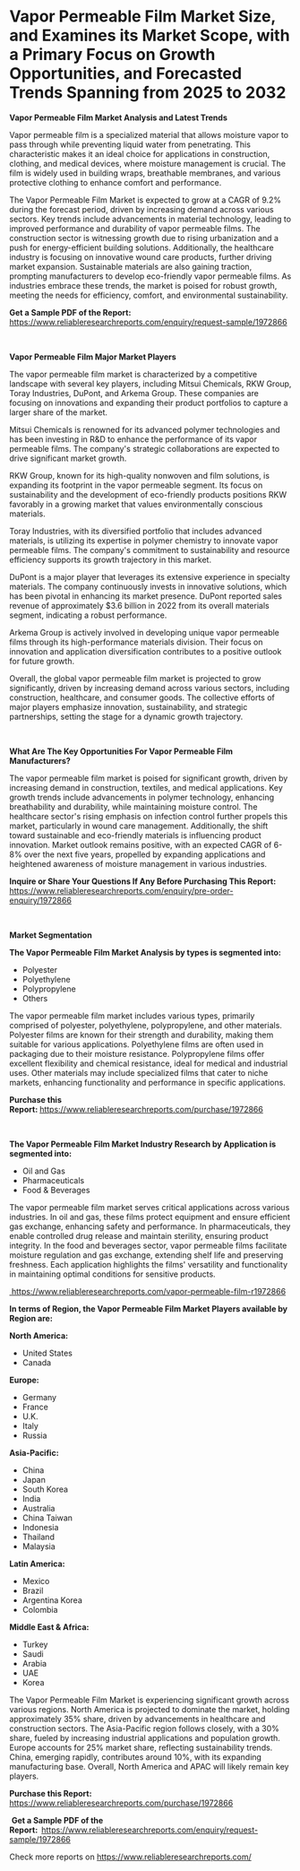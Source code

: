 <p><h1>Vapor Permeable Film Market Size, and Examines its Market Scope, with a Primary Focus on Growth Opportunities, and Forecasted Trends Spanning from 2025 to 2032</h1></p><p><strong>Vapor Permeable Film Market Analysis and Latest Trends</strong></p>
<p><p>Vapor permeable film is a specialized material that allows moisture vapor to pass through while preventing liquid water from penetrating. This characteristic makes it an ideal choice for applications in construction, clothing, and medical devices, where moisture management is crucial. The film is widely used in building wraps, breathable membranes, and various protective clothing to enhance comfort and performance.</p><p>The Vapor Permeable Film Market is expected to grow at a CAGR of 9.2% during the forecast period, driven by increasing demand across various sectors. Key trends include advancements in material technology, leading to improved performance and durability of vapor permeable films. The construction sector is witnessing growth due to rising urbanization and a push for energy-efficient building solutions. Additionally, the healthcare industry is focusing on innovative wound care products, further driving market expansion. Sustainable materials are also gaining traction, prompting manufacturers to develop eco-friendly vapor permeable films. As industries embrace these trends, the market is poised for robust growth, meeting the needs for efficiency, comfort, and environmental sustainability.</p></p>
<p><strong>Get a Sample PDF of the Report:&nbsp;</strong> <a href="https://www.reliableresearchreports.com/enquiry/request-sample/1972866?utm_campaign=3319&utm_medium=2&utm_source=Github&utm_content=ia&utm_term=03042025&utm_id=vapor-permeable-film">https://www.reliableresearchreports.com/enquiry/request-sample/1972866</a></p>
<p>&nbsp;</p>
<p><strong>Vapor Permeable Film Major Market Players</strong></p>
<p><p>The vapor permeable film market is characterized by a competitive landscape with several key players, including Mitsui Chemicals, RKW Group, Toray Industries, DuPont, and Arkema Group. These companies are focusing on innovations and expanding their product portfolios to capture a larger share of the market.</p><p>Mitsui Chemicals is renowned for its advanced polymer technologies and has been investing in R&D to enhance the performance of its vapor permeable films. The company's strategic collaborations are expected to drive significant market growth.</p><p>RKW Group, known for its high-quality nonwoven and film solutions, is expanding its footprint in the vapor permeable segment. Its focus on sustainability and the development of eco-friendly products positions RKW favorably in a growing market that values environmentally conscious materials.</p><p>Toray Industries, with its diversified portfolio that includes advanced materials, is utilizing its expertise in polymer chemistry to innovate vapor permeable films. The company's commitment to sustainability and resource efficiency supports its growth trajectory in this market.</p><p>DuPont is a major player that leverages its extensive experience in specialty materials. The company continuously invests in innovative solutions, which has been pivotal in enhancing its market presence. DuPont reported sales revenue of approximately $3.6 billion in 2022 from its overall materials segment, indicating a robust performance.</p><p>Arkema Group is actively involved in developing unique vapor permeable films through its high-performance materials division. Their focus on innovation and application diversification contributes to a positive outlook for future growth.</p><p>Overall, the global vapor permeable film market is projected to grow significantly, driven by increasing demand across various sectors, including construction, healthcare, and consumer goods. The collective efforts of major players emphasize innovation, sustainability, and strategic partnerships, setting the stage for a dynamic growth trajectory.</p></p>
<p>&nbsp;</p>
<p><strong>What Are The Key Opportunities For Vapor Permeable Film Manufacturers?</strong></p>
<p><p>The vapor permeable film market is poised for significant growth, driven by increasing demand in construction, textiles, and medical applications. Key growth trends include advancements in polymer technology, enhancing breathability and durability, while maintaining moisture control. The healthcare sector's rising emphasis on infection control further propels this market, particularly in wound care management. Additionally, the shift toward sustainable and eco-friendly materials is influencing product innovation. Market outlook remains positive, with an expected CAGR of 6-8% over the next five years, propelled by expanding applications and heightened awareness of moisture management in various industries.</p></p>
<p><strong>Inquire or Share Your Questions If Any Before Purchasing This Report:</strong> <a href="https://www.reliableresearchreports.com/enquiry/pre-order-enquiry/1972866?utm_campaign=3319&utm_medium=2&utm_source=Github&utm_content=ia&utm_term=03042025&utm_id=vapor-permeable-film">https://www.reliableresearchreports.com/enquiry/pre-order-enquiry/1972866</a></p>
<p>&nbsp;</p>
<p><strong>Market Segmentation</strong></p>
<p><strong>The Vapor Permeable Film Market Analysis by types is segmented into:</strong></p>
<p><ul><li>Polyester</li><li>Polyethylene</li><li>Polypropylene</li><li>Others</li></ul></p>
<p><p>The vapor permeable film market includes various types, primarily comprised of polyester, polyethylene, polypropylene, and other materials. Polyester films are known for their strength and durability, making them suitable for various applications. Polyethylene films are often used in packaging due to their moisture resistance. Polypropylene films offer excellent flexibility and chemical resistance, ideal for medical and industrial uses. Other materials may include specialized films that cater to niche markets, enhancing functionality and performance in specific applications.</p></p>
<p><strong>Purchase this Report:&nbsp;</strong><a href="https://www.reliableresearchreports.com/purchase/1972866?utm_campaign=3319&utm_medium=2&utm_source=Github&utm_content=ia&utm_term=03042025&utm_id=vapor-permeable-film">https://www.reliableresearchreports.com/purchase/1972866</a></p>
<p>&nbsp;</p>
<p><strong>The Vapor Permeable Film Market Industry Research by Application is segmented into:</strong></p>
<p><ul><li>Oil and Gas</li><li>Pharmaceuticals</li><li>Food & Beverages</li></ul></p>
<p><p>The vapor permeable film market serves critical applications across various industries. In oil and gas, these films protect equipment and ensure efficient gas exchange, enhancing safety and performance. In pharmaceuticals, they enable controlled drug release and maintain sterility, ensuring product integrity. In the food and beverages sector, vapor permeable films facilitate moisture regulation and gas exchange, extending shelf life and preserving freshness. Each application highlights the films' versatility and functionality in maintaining optimal conditions for sensitive products.</p></p>
<p><a href="https://www.reliableresearchreports.com/vapor-permeable-film-r1972866?utm_campaign=3319&utm_medium=2&utm_source=Github&utm_content=ia&utm_term=03042025&utm_id=vapor-permeable-film">&nbsp;https://www.reliableresearchreports.com/vapor-permeable-film-r1972866</a></p>
<p><strong>In terms of Region, the Vapor Permeable Film Market Players available by Region are:</strong></p>
<p>
    <p> <strong> North America: </strong>
        <ul>
            <li>United States</li>
            <li>Canada</li>
        </ul>
        </p> 
    <p> <strong> Europe: </strong>
        <ul>
            <li>Germany</li>
            <li>France</li>
            <li>U.K.</li>
            <li>Italy</li>
            <li>Russia</li>
        </ul>
        </p> 
    <p> <strong> Asia-Pacific: </strong>
        <ul>
            <li>China</li>
            <li>Japan</li>
            <li>South Korea</li>
            <li>India</li>
            <li>Australia</li>
            <li>China Taiwan</li>
            <li>Indonesia</li>
            <li>Thailand</li>
            <li>Malaysia</li>
        </ul>
        </p> 
    <p> <strong> Latin America: </strong>
        <ul>
            <li>Mexico</li>
            <li>Brazil</li>
            <li>Argentina Korea</li>
            <li>Colombia</li>
        </ul>
        </p> 
    <p> <strong> Middle East & Africa: </strong>
        <ul>
            <li>Turkey</li>
            <li>Saudi</li>
            <li>Arabia</li>
            <li>UAE</li>
            <li>Korea</li>
        </ul>
    </p>
    </p>
<p><p>The Vapor Permeable Film Market is experiencing significant growth across various regions. North America is projected to dominate the market, holding approximately 35% share, driven by advancements in healthcare and construction sectors. The Asia-Pacific region follows closely, with a 30% share, fueled by increasing industrial applications and population growth. Europe accounts for 25% market share, reflecting sustainability trends. China, emerging rapidly, contributes around 10%, with its expanding manufacturing base. Overall, North America and APAC will likely remain key players.</p></p>
<p><strong>Purchase this Report: </strong><a href="https://www.reliableresearchreports.com/purchase/1972866?utm_campaign=3319&utm_medium=2&utm_source=Github&utm_content=ia&utm_term=03042025&utm_id=vapor-permeable-film">https://www.reliableresearchreports.com/purchase/1972866</a></p>
<p>&nbsp;<strong>Get a Sample PDF of the Report:&nbsp;&nbsp;</strong><a href="https://www.reliableresearchreports.com/enquiry/request-sample/1972866?utm_campaign=3319&utm_medium=2&utm_source=Github&utm_content=ia&utm_term=03042025&utm_id=vapor-permeable-film">https://www.reliableresearchreports.com/enquiry/request-sample/1972866</a></p>
<p><strong></strong></p>
<p>Check more reports on <a href="https://www.reliableresearchreports.com/?utm_campaign=3319&utm_medium=2&utm_source=Github&utm_content=ia&utm_term=03042025&utm_id=vapor-permeable-film">https://www.reliableresearchreports.com/</a></p>